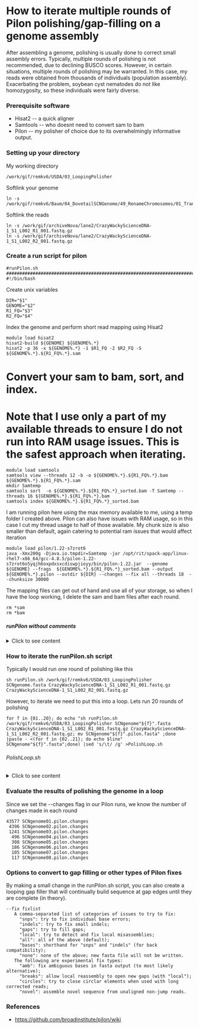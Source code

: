 # How to iterate multiple rounds of Pilon polishing/gap-filling on a genome assembly

After assembling a genome, polishing is usually done to correct small assembly errors. Typically, multiple rounds of polishing is not recommended, due to declining BUSCO scores. However, in certain situations, multiple rounds of polishing may be warranted.  In this case, my reads were obtained from thousands of individuals (population assembly). Exacerbating the problem, soybean cyst nematodes do not like homozygosity, so these individuals were fairly diverse.  

### Prerequisite software

* Hisat2 --  a quick aligner
* Samtools -- who doesnt need to convert sam to bam
* Pilon -- my polisher of choice due to its overwhelmingly informative output.  


### Setting up your directory

My working directory
```
/work/gif/remkv6/USDA/03_LoopingPolisher
```
Softlink your genome
```
ln -s /work/gif/remkv6/Baum/04_DovetailSCNGenome/49_RenameChromosomes/01_Transfer2Box/SCNgenome.fasta
```

Softlink the reads
```
ln -s /work/gif/archiveNova/lane2/CrazyWackyScienceDNA-1_S1_L002_R1_001.fastq.gz
ln -s /work/gif/archiveNova/lane2/CrazyWackyScienceDNA-1_S1_L002_R2_001.fastq.gz
```

### Create a run script for pilon
```
#runPilon.sh
###############################################################################
#!/bin/bash
```
Create unix variables
```
DIR="$1"
GENOME="$2"
R1_FQ="$3"
R2_FQ="$4"
```

Index the genome and perform short read mapping using Hisat2
```
module load hisat2
hisat2-build ${GENOME} ${GENOME%.*}
hisat2 -p 36 -x ${GENOME%.*} -1 $R1_FQ -2 $R2_FQ -S ${GENOME%.*}.${R1_FQ%.*}.sam
```
# Convert your sam to bam, sort, and index.
# Note that I use only a part of my available threads to ensure I do not run into RAM usage issues.  This is the safest approach when iterating.
```
module load samtools
samtools view --threads 12 -b -o ${GENOME%.*}.${R1_FQ%.*}.bam ${GENOME%.*}.${R1_FQ%.*}.sam
mkdir Samtemp
samtools sort  -o ${GENOME%.*}.${R1_FQ%.*}_sorted.bam -T Samtemp --threads 16 ${GENOME%.*}.${R1_FQ%.*}.bam
samtools index ${GENOME%.*}.${R1_FQ%.*}_sorted.bam
```
I am running pilon here using the max memory available to me, using a temp folder I created above. Pilon can also have issues with RAM usage, so in this case I cut my thread usage to half of those available. My chunk size is also smaller than default, again catering to potential ram issues that would affect iteration
```
module load pilon/1.22-s7zrot6
java -Xmx200g -Djava.io.tmpdir=Samtemp -jar /opt/rit/spack-app/linux-rhel7-x86_64/gcc-4.8.5/pilon-1.22-s7zrot6o5yqjh6oxpdxsxcdiswpjioyy/bin/pilon-1.22.jar  --genome ${GENOME} --frags  ${GENOME%.*}.${R1_FQ%.*}_sorted.bam --output ${GENOME%.*}.pilon --outdir ${DIR} --changes --fix all --threads 18  --chunksize 30000
```

The mapping files can get out of hand and use all of your storage, so when I have the loop working, I delete the sam and bam files after each round.
```
rm *sam
rm *bam
```
##### runPilon without comments
<details>
  <summary>Click to see content</summary>
  <pre>
  #!/bin/bash

  #You must provide the following. Note variable DBDIR does not need a "/" at the end.
  # sh runPilon.sh  /work/GIF/remkv6/files genome.fa ShortReadsR1.fq ShortReadsR2.fq

  DIR="$1"
  GENOME="$2"
  R1_FQ="$3"
  R2_FQ="$4"

  module load hisat2
  hisat2-build ${GENOME} ${GENOME%.*}
  hisat2 -p 36 -x ${GENOME%.*} -1 $R1_FQ -2 $R2_FQ -S ${GENOME%.*}.${R1_FQ%.*}.sam

  module load samtools
  samtools view --threads 12 -b -o ${GENOME%.*}.${R1_FQ%.*}.bam ${GENOME%.*}.${R1_FQ%.*}.sam
  mkdir Samtemp
  samtools sort  -o ${GENOME%.*}.${R1_FQ%.*}_sorted.bam -T Samtemp --threads 16 ${GENOME%.*}.${R1_FQ%.*}.bam
  samtools index ${GENOME%.*}.${R1_FQ%.*}_sorted.bam

    module load pilon/1.22-s7zrot6
  java -Xmx200g -Djava.io.tmpdir=Samtemp -jar /opt/rit/spack-app/linux-rhel7-x86_64/gcc-4.8.5/pilon-1.22-s7zrot6o5yqjh6oxpdxsxcdiswpjioyy/bin/pilon-1.22.jar  --genome ${GENOME} --frags  ${GENOME%.*}.${R1_FQ%.*}_sorted.bam --output ${GENOME%.*}.pilon --outdir ${DIR} --changes --fix all --threads 18  --chunksize 30000

  rm *sam
  rm *bam
  </pre>
  </details>

### How to iterate the runPilon.sh script
Typically I would run one round of polishing like this
```
sh runPilon.sh /work/gif/remkv6/USDA/03_LoopingPolisher SCNgenome.fasta CrazyWackyScienceDNA-1_S1_L002_R1_001.fastq.gz CrazyWackyScienceDNA-1_S1_L002_R2_001.fastq.gz
```

However, to iterate we need to put this into a loop. Lets run 20 rounds of polishing
```
for f in {01..20}; do echo "sh runPilon.sh /work/gif/remkv6/USDA/03_LoopingPolisher SCNgenome"${f}".fasta CrazyWackyScienceDNA-1_S1_L002_R1_001.fastq.gz CrazyWackyScienceDNA-1_S1_L002_R2_001.fastq.gz; mv SCNgenome"${f}".pilon.fasta" ;done |paste - <(for f in {02..21}; do echo $line" SCNgenome"${f}".fasta";done) |sed 's/\t/ /g' >PolishLoop.sh
```

###### PolishLoop.sh
<details>
  <summary>Click to see content</summary>
  <pre>

sh runPilon.sh /work/gif/remkv6/USDA/03_LoopingPolisher SCNgenome01.fasta CrazyWackyScienceDNA-1_S1_L002_R1_001.fastq.gz CrazyWackyScienceDNA-1_S1_L002_R2_001.fastq.gz; mv SCNgenome01.pilon.fasta  SCNgenome02.fasta
sh runPilon.sh /work/gif/remkv6/USDA/03_LoopingPolisher SCNgenome02.fasta CrazyWackyScienceDNA-1_S1_L002_R1_001.fastq.gz CrazyWackyScienceDNA-1_S1_L002_R2_001.fastq.gz; mv SCNgenome02.pilon.fasta  SCNgenome03.fasta
sh runPilon.sh /work/gif/remkv6/USDA/03_LoopingPolisher SCNgenome03.fasta CrazyWackyScienceDNA-1_S1_L002_R1_001.fastq.gz CrazyWackyScienceDNA-1_S1_L002_R2_001.fastq.gz; mv SCNgenome03.pilon.fasta  SCNgenome04.fasta
sh runPilon.sh /work/gif/remkv6/USDA/03_LoopingPolisher SCNgenome04.fasta CrazyWackyScienceDNA-1_S1_L002_R1_001.fastq.gz CrazyWackyScienceDNA-1_S1_L002_R2_001.fastq.gz; mv SCNgenome04.pilon.fasta  SCNgenome05.fasta
sh runPilon.sh /work/gif/remkv6/USDA/03_LoopingPolisher SCNgenome05.fasta CrazyWackyScienceDNA-1_S1_L002_R1_001.fastq.gz CrazyWackyScienceDNA-1_S1_L002_R2_001.fastq.gz; mv SCNgenome05.pilon.fasta  SCNgenome06.fasta
sh runPilon.sh /work/gif/remkv6/USDA/03_LoopingPolisher SCNgenome06.fasta CrazyWackyScienceDNA-1_S1_L002_R1_001.fastq.gz CrazyWackyScienceDNA-1_S1_L002_R2_001.fastq.gz; mv SCNgenome06.pilon.fasta  SCNgenome07.fasta
sh runPilon.sh /work/gif/remkv6/USDA/03_LoopingPolisher SCNgenome07.fasta CrazyWackyScienceDNA-1_S1_L002_R1_001.fastq.gz CrazyWackyScienceDNA-1_S1_L002_R2_001.fastq.gz; mv SCNgenome07.pilon.fasta  SCNgenome08.fasta
sh runPilon.sh /work/gif/remkv6/USDA/03_LoopingPolisher SCNgenome08.fasta CrazyWackyScienceDNA-1_S1_L002_R1_001.fastq.gz CrazyWackyScienceDNA-1_S1_L002_R2_001.fastq.gz; mv SCNgenome08.pilon.fasta  SCNgenome09.fasta
sh runPilon.sh /work/gif/remkv6/USDA/03_LoopingPolisher SCNgenome09.fasta CrazyWackyScienceDNA-1_S1_L002_R1_001.fastq.gz CrazyWackyScienceDNA-1_S1_L002_R2_001.fastq.gz; mv SCNgenome09.pilon.fasta  SCNgenome10.fasta
sh runPilon.sh /work/gif/remkv6/USDA/03_LoopingPolisher SCNgenome10.fasta CrazyWackyScienceDNA-1_S1_L002_R1_001.fastq.gz CrazyWackyScienceDNA-1_S1_L002_R2_001.fastq.gz; mv SCNgenome10.pilon.fasta  SCNgenome11.fasta
sh runPilon.sh /work/gif/remkv6/USDA/03_LoopingPolisher SCNgenome11.fasta CrazyWackyScienceDNA-1_S1_L002_R1_001.fastq.gz CrazyWackyScienceDNA-1_S1_L002_R2_001.fastq.gz; mv SCNgenome11.pilon.fasta  SCNgenome12.fasta
sh runPilon.sh /work/gif/remkv6/USDA/03_LoopingPolisher SCNgenome12.fasta CrazyWackyScienceDNA-1_S1_L002_R1_001.fastq.gz CrazyWackyScienceDNA-1_S1_L002_R2_001.fastq.gz; mv SCNgenome12.pilon.fasta  SCNgenome13.fasta
sh runPilon.sh /work/gif/remkv6/USDA/03_LoopingPolisher SCNgenome13.fasta CrazyWackyScienceDNA-1_S1_L002_R1_001.fastq.gz CrazyWackyScienceDNA-1_S1_L002_R2_001.fastq.gz; mv SCNgenome13.pilon.fasta  SCNgenome14.fasta
sh runPilon.sh /work/gif/remkv6/USDA/03_LoopingPolisher SCNgenome14.fasta CrazyWackyScienceDNA-1_S1_L002_R1_001.fastq.gz CrazyWackyScienceDNA-1_S1_L002_R2_001.fastq.gz; mv SCNgenome14.pilon.fasta  SCNgenome15.fasta
sh runPilon.sh /work/gif/remkv6/USDA/03_LoopingPolisher SCNgenome15.fasta CrazyWackyScienceDNA-1_S1_L002_R1_001.fastq.gz CrazyWackyScienceDNA-1_S1_L002_R2_001.fastq.gz; mv SCNgenome15.pilon.fasta  SCNgenome16.fasta
sh runPilon.sh /work/gif/remkv6/USDA/03_LoopingPolisher SCNgenome16.fasta CrazyWackyScienceDNA-1_S1_L002_R1_001.fastq.gz CrazyWackyScienceDNA-1_S1_L002_R2_001.fastq.gz; mv SCNgenome16.pilon.fasta  SCNgenome17.fasta
sh runPilon.sh /work/gif/remkv6/USDA/03_LoopingPolisher SCNgenome17.fasta CrazyWackyScienceDNA-1_S1_L002_R1_001.fastq.gz CrazyWackyScienceDNA-1_S1_L002_R2_001.fastq.gz; mv SCNgenome17.pilon.fasta  SCNgenome18.fasta
sh runPilon.sh /work/gif/remkv6/USDA/03_LoopingPolisher SCNgenome18.fasta CrazyWackyScienceDNA-1_S1_L002_R1_001.fastq.gz CrazyWackyScienceDNA-1_S1_L002_R2_001.fastq.gz; mv SCNgenome18.pilon.fasta  SCNgenome19.fasta
sh runPilon.sh /work/gif/remkv6/USDA/03_LoopingPolisher SCNgenome19.fasta CrazyWackyScienceDNA-1_S1_L002_R1_001.fastq.gz CrazyWackyScienceDNA-1_S1_L002_R2_001.fastq.gz; mv SCNgenome19.pilon.fasta  SCNgenome20.fasta
sh runPilon.sh /work/gif/remkv6/USDA/03_LoopingPolisher SCNgenome20.fasta CrazyWackyScienceDNA-1_S1_L002_R1_001.fastq.gz CrazyWackyScienceDNA-1_S1_L002_R2_001.fastq.gz; mv SCNgenome20.pilon.fasta  SCNgenome21.fasta

</pre>
</details>

### Evaluate the results of polishing the genome in a loop
Since we set the --changes flag in our Pilon runs, we know the number of changes made in each round
```
43577 SCNgenome01.pilon.changes
 4396 SCNgenome02.pilon.changes
 1241 SCNgenome03.pilon.changes
  496 SCNgenome04.pilon.changes
  308 SCNgenome05.pilon.changes
  186 SCNgenome06.pilon.changes
  105 SCNgenome07.pilon.changes
  117 SCNgenome08.pilon.changes
```


### Options to convert to gap filling or other types of Pilon fixes
By making a small change in the runPilon.sh script, you can also create a looping gap filler that will continually build sequence at gap edges until they are complete (in theory).

```
--fix fixlist
   A comma-separated list of categories of issues to try to fix:
     "snps": try to fix individual base errors;
     "indels": try to fix small indels;
     "gaps": try to fill gaps;
     "local": try to detect and fix local misassemblies;
     "all": all of the above (default);
     "bases": shorthand for "snps" and "indels" (for back compatibility);
     "none": none of the above; new fasta file will not be written.
   The following are experimental fix types:
     "amb": fix ambiguous bases in fasta output (to most likely alternative);
     "breaks": allow local reassembly to open new gaps (with "local");
     "circles": try to close circlar elements when used with long corrected reads;
     "novel": assemble novel sequence from unaligned non-jump reads.
```

### References

* https://github.com/broadinstitute/pilon/wiki
